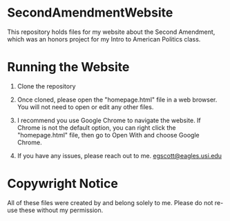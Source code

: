 # SecondAmendmentWebsite
This repository holds files for my website about the Second Amendment, which was an honors project for my Intro to American Politics class.

# Running the Website
1) Clone the repository

2) Once cloned, please open the "homepage.html" file in a web browser. You will not need to open or edit any other files.

3) I recommend you use Google Chrome to navigate the website. If Chrome is not the default option, you can right click the "homepage.html" file, then go to Open With and choose Google Chrome.

4) If you have any issues, please reach out to me.
egscott@eagles.usi.edu

# Copywright Notice
All of these files were created by and belong solely to me. Please do not re-use these without my permission.
